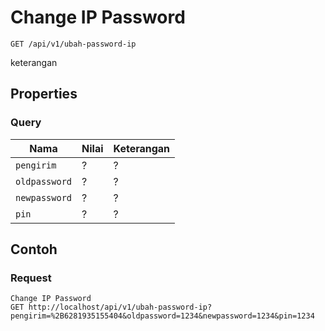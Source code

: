 # Change IP Password
```http
GET /api/v1/ubah-password-ip
```
keterangan
## Properties
### Query
Nama  | Nilai | Keterangan
--- | --- | ---
<code>pengirim</code> | ? | ?
<code>oldpassword</code> | ? | ?
<code>newpassword</code> | ? | ?
<code>pin</code> | ? | ?

## Contoh

### Request
```http
Change IP Password
GET http://localhost/api/v1/ubah-password-ip?pengirim=%2B6281935155404&oldpassword=1234&newpassword=1234&pin=1234
```
